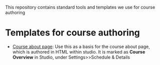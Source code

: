 This repository contains standard tools and templates we use for course authoring

# Templates for course authoring
- [Course about page](/templates/course-about-page.html): Use this as a basis for the course about page, which is authored in HTML within studio.  It is marked as **Course Overview** in Studio, under Settings>>Schedule & Details
